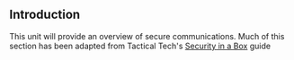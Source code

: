 
## Introduction

This unit will provide an overview of secure communications. Much of this section has been adapted from Tactical Tech&#39;s [Security in a Box](https://securityinabox.org/) guide
